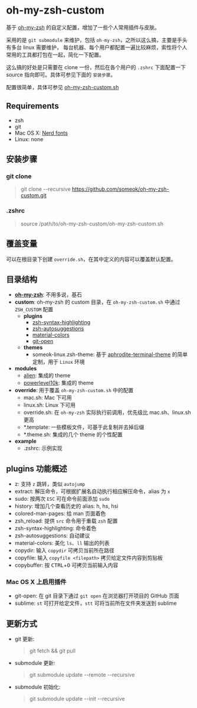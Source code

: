 # oh-my-zsh-custom

基于 [oh-my-zsh](https://github.com/robbyrussell/oh-my-zsh) 的自定义配置，增加了一些个人常用插件与皮肤。

采用的是 `git submodule` 来维护，包括 `oh-my-zsh`，之所以这么搞，主要是手头有多台 linux 需要维护，
每台机器、每个用户都配置一遍比较麻烦，索性将个人常用的工具都打包在一起，简化一下配置。

这么搞的好处是只需要在 clone 一份，然后在各个用户的 `.zshrc` 下面配置一下 source 指向即可。具体可参见下面的 `安装步骤`。

配置很简单，具体可参见 [oh-my-zsh-custom.sh](oh-my-zsh-custom.sh)

## Requirements

-   zsh
-   git
-   Mac OS X: [Nerd fonts](https://github.com/ryanoasis/nerd-fonts)
-   Linux: none

## 安装步骤

### git clone

> git clone --recursive https://github.com/someok/oh-my-zsh-custom.git

### .zshrc

> source /path/to/oh-my-zsh-custom/oh-my-zsh-custom.sh

## 覆盖变量

可以在根目录下创建 `override.sh`，在其中定义的内容可以覆盖默认配置。

## 目录结构

-   **[oh-my-zsh](https://github.com/robbyrussell/oh-my-zsh)**: 不用多说，基石
-   **custom**: oh-my-zsh 的 custom 目录，在 `oh-my-zsh-custom.sh` 中通过 `ZSH_CUSTOM` 配置
    -   **plugins**
        -   [zsh-syntax-highlighting](https://github.com/zsh-users/zsh-syntax-highlighting)
        -   [zsh-autosuggestions](https://github.com/zsh-users/zsh-autosuggestions)
        -   [material-colors](https://github.com/zpm-zsh/material-colors)
        -   [git-open](https://github.com/paulirish/git-open)
    -   **themes**
        -   someok-linux.zsh-theme: 基于 [aphrodite-terminal-theme](https://github.com/win0err/aphrodite-terminal-theme) 的简单定制，用于 `Linux` 环境
-   **modules**
    -   [alien](https://github.com/eendroroy/alien): 集成的 theme
    -   [powerlevel10k](https://github.com/romkatv/powerlevel10k): 集成的 theme
-   **override**: 用于覆盖 `oh-my-zsh-custom.sh` 中的配置
    -   mac.sh: Mac 下可用
    -   linux.sh: Linux 下可用
    -   override.sh: 在 `oh-my-zsh` 实际执行前调用，优先级比 mac.sh、linux.sh 更高
    -   \*.template: 一些模板文件，可基于此复制并去掉后缀
    -   \*.theme.sh: 集成的几个 theme 的个性配置
-   **example**
    -   .zshrc: 示例实现

## plugins 功能概述

-   z: 支持 `z` 跳转，类似 `autojump`
-   extract: 解压命令，可根据扩展名自动执行相应解压命令，alias 为 `x`
-   sudo: 按两次 `ESC` 可在命令前面添加 `sudo`
-   history: 增加几个查看历史的 alias: h, hs, hsi
-   colored-man-pages: 给 man 页面着色
-   zsh_reload: 提供 `src` 命令用于重载 `zsh` 配置
-   zsh-syntax-highlighting: 命令着色
-   zsh-autosuggestions: 自动建议
-   material-colors: 美化 `ls`、`ll` 输出的列表
-   copydir: 输入 `copydir` 可拷贝当前所在路径
-   copyfile: 输入 `copyfile <filepath>` 拷贝给定文件内容到剪贴板
-   copybuffer: 按 <kbd>CTRL</kbd>+<kbd>O</kbd> 可拷贝当前输入内容

### Mac OS X 上启用插件

-   git-open: 在 git 目录下通过 `git open` 在浏览器打开项目的 GitHub 页面
-   sublime: `st` 可打开给定文件，`stt` 可将当前所在文件夹发送到 sublime

## 更新方式

-   git 更新:
    > git fetch && git pull
-   submodule 更新:
    > git submodule update --remote --recursive
-   submodule 初始化:
    > git submodule update --init --recursive
